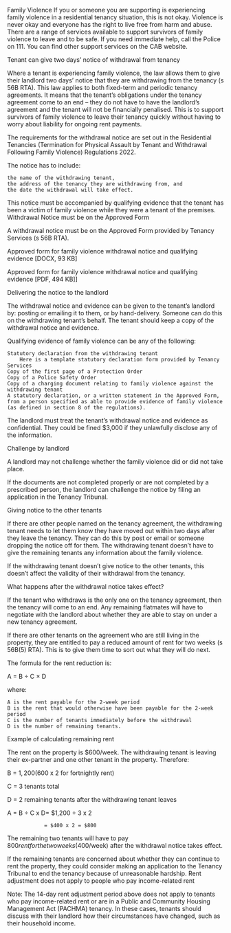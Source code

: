 
Family Violence
If you or someone you are supporting is experiencing family violence in a residential tenancy situation, this is not okay. Violence is never okay and everyone has the right to live free from harm and abuse. There are a range of services available to support survivors of family violence to leave and to be safe. If you need immediate help, call the Police on 111. You can find other support services on the CAB website.

 Tenant can give two days’ notice of withdrawal from tenancy

Where a tenant is experiencing family violence, the law allows them to give their landlord two days’ notice that they are withdrawing from the tenancy (s 56B RTA). This law applies to both fixed-term and periodic tenancy agreements. It means that the tenant’s obligations under the tenancy agreement come to an end – they do not have to have the landlord’s agreement and the tenant will not be financially penalised. This is to support survivors of family violence to leave their tenancy quickly without having to worry about liability for ongoing rent payments.

The requirements for the withdrawal notice are set out in the Residential Tenancies (Termination for Physical Assault by Tenant and Withdrawal Following Family Violence) Regulations 2022.

The notice has to include:

    the name of the withdrawing tenant,
    the address of the tenancy they are withdrawing from, and
    the date the withdrawal will take effect.

This notice must be accompanied by qualifying evidence that the tenant has been a victim of family violence while they were a tenant of the premises.
Withdrawal Notice must be on the Approved Form

A withdrawal notice must be on the Approved Form provided by Tenancy Services (s 56B RTA).

Approved form for family violence withdrawal notice and qualifying evidence [DOCX, 93 KB]

Approved form for family violence withdrawal notice and qualifying evidence [PDF, 494 KB]]

 Delivering the notice to the landlord

The withdrawal notice and evidence can be given to the tenant’s landlord by: posting or emailing it to them, or by hand-delivery. Someone can do this on the withdrawing tenant’s behalf.
The tenant should keep a copy of the withdrawal notice and evidence.

Qualifying evidence of family violence can be any of the following:

    Statutory declaration from the withdrawing tenant
        Here is a template statutory declaration form provided by Tenancy Services
    Copy of the first page of a Protection Order
    Copy of a Police Safety Order
    Copy of a charging document relating to family violence against the withdrawing tenant
    A statutory declaration, or a written statement in the Approved Form, from a person specified as able to provide evidence of family violence (as defined in section 8 of the regulations). 

The landlord must treat the tenant’s withdrawal notice and evidence as confidential. They could be fined $3,000 if they unlawfully disclose any of the information.

Challenge by landlord

A landlord may not challenge whether the family violence did or did not take place.

If the documents are not completed properly or are not completed by a prescribed person, the landlord can challenge the notice by filing an application in the Tenancy Tribunal.

 

Giving notice to the other tenants

If there are other people named on the tenancy agreement, the withdrawing tenant needs to let them know they have moved out within two days after they leave the tenancy. They can do this by post or email or someone dropping the notice off for them. The withdrawing tenant doesn’t have to give the remaining tenants any information about the family violence.

If the withdrawing tenant doesn’t give notice to the other tenants, this doesn’t affect the validity of their withdrawal from the tenancy.

What happens after the withdrawal notice takes effect?

If the tenant who withdraws is the only one on the tenancy agreement, then the tenancy will come to an end. Any remaining flatmates will have to negotiate with the landlord about whether they are able to stay on under a new tenancy agreement.

If there are other tenants on the agreement who are still living in the property, they are entitled to pay a reduced amount of rent for two weeks (s 56B(5) RTA). This is to give them time to sort out what they will do next.

The formula for the rent reduction is:

A = B ÷ C × D

where:

    A is the rent payable for the 2-week period
    B is the rent that would otherwise have been payable for the 2-week period
    C is the number of tenants immediately before the withdrawal
    D is the number of remaining tenants.

Example of calculating remaining rent

The rent on the property is $600/week. The withdrawing tenant is leaving their ex-partner and one other tenant in the property. Therefore:

B             = $1,200 ($600 x 2 for fortnightly rent)

C             = 3 tenants total

D             = 2 remaining tenants after the withdrawing tenant leaves

 

A             = B ÷ C x D= $1,200 ÷ 3 x 2

                = $400 x 2 = $800

The remaining two tenants will have to pay $800 rent for the two weeks ($400/week) after the withdrawal notice takes effect.

 If the remaining tenants are concerned about whether they can continue to rent the property, they could consider making an application to the Tenancy Tribunal to end the tenancy because of unreasonable hardship. 
Rent adjustment does not apply to people who pay income-related rent

Note: The 14-day rent adjustment period above does not apply to tenants who pay income-related rent or are in a Public and Community Housing Management Act (PACHMA) tenancy. In these cases, tenants should discuss with their landlord how their circumstances have changed, such as their household income.
